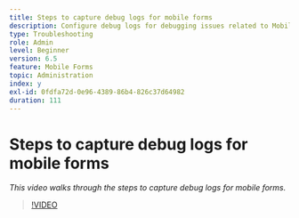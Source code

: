 ```yaml
---
title: Steps to capture debug logs for mobile forms
description: Configure debug logs for debugging issues related to Mobile forms
type: Troubleshooting
role: Admin
level: Beginner
version: 6.5
feature: Mobile Forms
topic: Administration
index: y
exl-id: 0fdfa72d-0e96-4389-86b4-826c37d64982
duration: 111
---
```

# Steps to capture debug logs for mobile forms

*This video walks through the steps to capture debug logs for mobile forms.*

>[!VIDEO](https://video.tv.adobe.com/v/335516?quality=12&learn=on)
